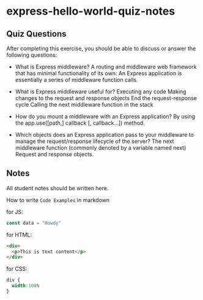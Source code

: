 # express-hello-world-quiz-notes

## Quiz Questions

After completing this exercise, you should be able to discuss or answer the following questions:

- What is Express middleware?
A routing and middleware web framework that has minimal functionality of its own: An Express application is essentially a series of middleware function calls.

- What is Express middleware useful for?
Executing any code
Making changes to the request and response objects
End the request-response cycle
Calling the next middleware function in the stack

- How do you mount a middleware with an Express application?
By using the app.use([path,] callback [, callback…]) method.

- Which objects does an Express application pass to your middleware to manage the request/response lifecycle of the server?
The next middleware function (commonly denoted by a variable named next)
Request and response objects.

## Notes

All student notes should be written here.


How to write `Code Examples` in markdown

for JS:
```javascript
const data = "Howdy"
```

for HTML:
```html
<div>
  <p>This is text content</p>
</div>
```

for CSS:
```css
div {
  width:100%
}
```
